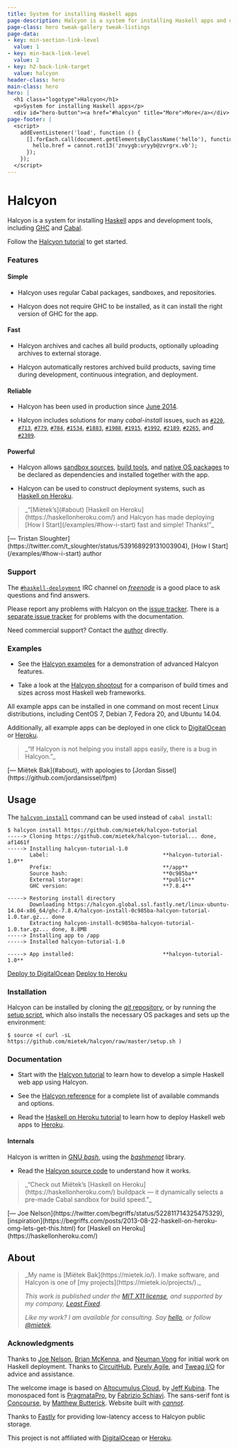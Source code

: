 ```yaml
---
title: System for installing Haskell apps
page-description: Halcyon is a system for installing Haskell apps and development tools.
page-class: hero tweak-gallery tweak-listings
page-data:
- key: min-section-link-level
  value: 1
- key: min-back-link-level
  value: 2
- key: h2-back-link-target
  value: halcyon
header-class: hero
main-class: hero
hero: |
  <h1 class="logotype">Halcyon</h1>
  <p>System for installing Haskell apps</p>
  <div id="hero-button"><a href="#halcyon" title="More">More</a></div>
page-footer: |
  <script>
    addEventListener('load', function () {
      [].forEach.call(document.getElementsByClassName('hello'), function (hello) {
        hello.href = cannot.rot13('znvygb:uryyb@zvrgrx.vb');
      });
    });
  </script>
---
```



Halcyon
=======

Halcyon is a system for installing [Haskell](https://haskell.org/) apps and development tools, including [GHC](https://downloads.haskell.org/~ghc/latest/docs/html/users_guide/) and [Cabal](https://haskell.org/cabal/users-guide/).

Follow the [Halcyon tutorial](/tutorial/) to get started.


### Features

#### Simple

- Halcyon uses regular Cabal packages, sandboxes, and repositories.

- Halcyon does not require GHC to be installed, as it can install the right version of GHC for the app.


#### Fast

- Halcyon archives and caches all build products, optionally uploading archives to external storage.

- Halcyon automatically restores archived build products, saving time during development, continuous integration, and deployment.


#### Reliable

- Halcyon has been used in production since [June 2014](/examples/#circuithub).

- Halcyon includes solutions for many _cabal-install_ issues, such as [`#220`](https://github.com/haskell/cabal/issues/220),
[`#713`](https://github.com/haskell/cabal/issues/713), [`#779`](https://github.com/haskell/cabal/issues/779), [`#784`](https://github.com/haskell/cabal/issues/784), [`#1534`](https://github.com/haskell/cabal/issues/1534), [`#1883`](https://github.com/haskell/cabal/issues/1883), [`#1908`](https://github.com/haskell/cabal/issues/1908), [`#1915`](https://github.com/haskell/cabal/issues/1915), [`#1992`](https://github.com/haskell/cabal/issues/1992), [`#2189`](https://github.com/haskell/cabal/issues/2189), [`#2265`](https://github.com/haskell/cabal/issues/2265), and [`#2309`](https://github.com/haskell/cabal/issues/2309).


#### Powerful

- Halcyon allows [sandbox sources](/reference/#halcyon_sandbox_sources), [build tools](/reference/#halcyon_sandbox_extra_apps), and [native OS packages](/reference/#halcyon_sandbox_extra_os_packages) to be declared as dependencies and installed together with the app.

- Halcyon can be used to construct deployment systems, such as [Haskell on Heroku](https://haskellonheroku.com/).


<aside>
<a class="micro face tristan-sloughter" href="https://twitter.com/t_sloughter/status/539168929131003904"></a>
<blockquote>_“[Miëtek’s](#about) [Haskell on Heroku](https://haskellonheroku.com/) and Halcyon has made deploying [How I Start](/examples/#how-i-start) fast and simple!  Thanks!”_</blockquote>
<p>[— Tristan Sloughter](https://twitter.com/t_sloughter/status/539168929131003904), [How I Start](/examples/#how-i-start) author</p>
</aside>


### Support

The <a href="irc://chat.freenode.net/haskell-deployment">`#haskell-deployment`</a> IRC channel on [_freenode_](https://freenode.net/) is a good place to ask questions and find answers.

Please report any problems with Halcyon on the [issue tracker](https://github.com/mietek/halcyon/issues).  There is a [separate issue tracker](https://github.com/mietek/halcyon-website/issues) for problems with the documentation.

Need commercial support?  Contact the [author](#about) directly.


### Examples

- See the [Halcyon examples](/examples/) for a demonstration of advanced Halcyon features.

- Take a look at the [Halcyon shootout](/shootout/) for a comparison of build times and sizes across most Haskell web frameworks.

All example apps can be installed in one command on most recent Linux distributions, including CentOS 7, Debian 7, Fedora 20, and Ubuntu 14.04.

Additionally, all example apps can be deployed in one click to [DigitalOcean](https://digitalocean.com) or [Heroku](https://heroku.com/).


<aside>
<a class="micro face mietek" href="#about"></a>
<blockquote>_“If Halcyon is not helping you install apps easily, there is a bug in Halcyon.”_</blockquote>
<p>[— Miëtek Bak](#about), with apologies to [Jordan Sissel](https://github.com/jordansissel/fpm)</p>
</aside>


Usage
-----

The [`halcyon install`](/reference/#halcyon-install) command can be used instead of `cabal install`:

```
$ halcyon install https://github.com/mietek/halcyon-tutorial
-----> Cloning https://github.com/mietek/halcyon-tutorial... done, af1461f
-----> Installing halcyon-tutorial-1.0
       Label:                                    **halcyon-tutorial-1.0**
       Prefix:                                   **/app**
       Source hash:                              **0c985ba**
       External storage:                         **public**
       GHC version:                              **7.8.4**

-----> Restoring install directory
       Downloading https://halcyon.global.ssl.fastly.net/linux-ubuntu-14.04-x86_64/ghc-7.8.4/halcyon-install-0c985ba-halcyon-tutorial-1.0.tar.gz... done
       Extracting halcyon-install-0c985ba-halcyon-tutorial-1.0.tar.gz... done, 8.8MB
-----> Installing app to /app
-----> Installed halcyon-tutorial-1.0

-----> App installed:                            **halcyon-tutorial-1.0**
```

<a class="digitalocean-button" href="https://halcyon.sh/deploy/?url=https://github.com/mietek/howistart">Deploy to DigitalOcean</a>
<a class="heroku-button" href="https://heroku.com/deploy?template=https://github.com/mietek/howistart">Deploy to Heroku</a>


### Installation

Halcyon can be installed by cloning the [_git_ repository](https://github.com/mietek/halcyon), or by running the [setup script](https://github.com/mietek/halcyon/blob/master/setup.sh), which also installs the necessary OS packages and sets up the environment:

```
$ source <( curl -sL https://github.com/mietek/halcyon/raw/master/setup.sh )
```


### Documentation

- Start with the [Halcyon tutorial](/tutorial/) to learn how to develop a simple Haskell web app using Halcyon.

- See the [Halcyon reference](/reference/) for a complete list of available commands and options.

- Read the [Haskell on Heroku tutorial](https://haskellonheroku.com/tutorial/) to learn how to deploy Haskell web apps to [Heroku](https://heroku.com/).


#### Internals

Halcyon is written in [GNU _bash_](https://gnu.org/software/bash/), using the [_bashmenot_](https://bashmenot.mietek.io/) library.

- Read the [Halcyon source code](https://github.com/mietek/halcyon) to understand how it works.


<aside>
<a class="micro face joe-nelson" href="https://twitter.com/begriffs/status/522811714325475329"></a>
<blockquote>_“Check out Miëtek’s [Haskell on Heroku](https://haskellonheroku.com/) buildpack — it dynamically selects a pre-made Cabal sandbox for build speed.”_</blockquote>
<p>[— Joe Nelson](https://twitter.com/begriffs/status/522811714325475329), [inspiration](https://begriffs.com/posts/2013-08-22-haskell-on-heroku-omg-lets-get-this.html) for [Haskell on Heroku](https://haskellonheroku.com/)</p>
</aside>


About
-----

<div class="aside-like">
<a class="face mietek" href="https://mietek.io/"></a>
<blockquote>_My name is [Miëtek Bak](https://mietek.io/).  I make software, and Halcyon is one of [my projects](https://mietek.io/projects/)._

_This work is published under the [MIT X11 license](/license/), and supported by my company, [Least Fixed](https://leastfixed.com/)._

_Like my work?  I am available for consulting.  Say <a class="hello" href="">hello</a>, or follow <a href="https://twitter.com/mietek">@mietek</a>._
</blockquote>
</div>


### Acknowledgments

Thanks to [Joe Nelson](http://begriffs.com/), [Brian McKenna](http://brianmckenna.org/), and [Neuman Vong](https://github.com/luciferous) for initial work on Haskell deployment.  Thanks to [CircuitHub](https://circuithub.com/), [Purely Agile](http://purelyagile.com/), and [Tweag I/O](http://tweag.io/) for advice and assistance.

The welcome image is based on [Altocumulus Cloud](https://flickr.com/photos/kubina/146306532/), by [Jeff Kubina](https://flickr.com/photos/kubina/).  The monospaced font is [PragmataPro](http://fsd.it/fonts/pragmatapro.htm), by [Fabrizio Schiavi](http://fsd.it/).  The sans-serif font is [Concourse](http://practicaltypography.com/concourse.html), by [Matthew Butterick](http://practicaltypography.com/).  Website built with [_cannot_](https://cannot.mietek.io/).

Thanks to [Fastly](https://fastly.com/) for providing low-latency access to Halcyon public storage.

This project is not affiliated with [DigitalOcean](https://digitalocean.com/) or [Heroku](https://heroku.com/).
